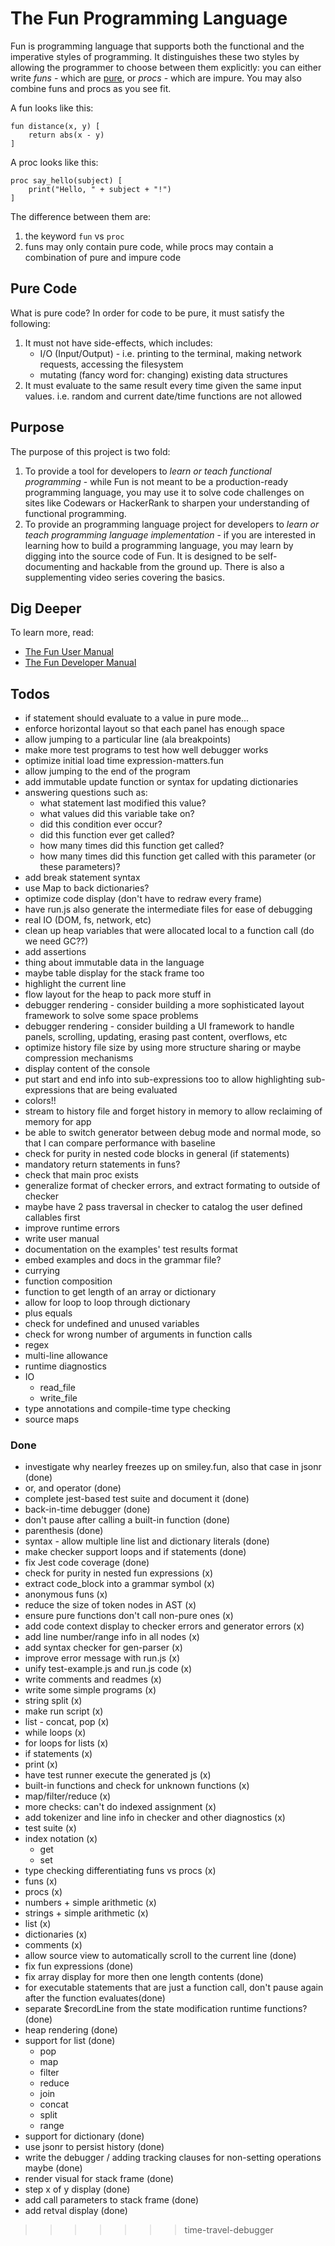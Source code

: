 # The Fun Programming Language

Fun is programming language that supports both the functional and the
imperative styles of programming. It distinguishes these two styles
by allowing the programmer to choose between them explicitly: you can
either write *funs* - which are [pure](https://en.wikipedia.org/wiki/Pure_function),
or *procs* - which are impure. You may also combine
funs and procs as you see fit.

A fun looks like this:

```
fun distance(x, y) [
    return abs(x - y)
]
```

A proc looks like this:

```
proc say_hello(subject) [
    print("Hello, " + subject + "!")
]
```

The difference between them are:

1. the keyword `fun` vs `proc`
2. funs may only contain pure code, while procs may contain
a combination of pure and impure code

## Pure Code

What is pure code? In order for code to be pure, it must
satisfy the following:

1. It must not have side-effects, which includes:
    * I/O (Input/Output) - i.e. printing to the terminal, making network requests, accessing the filesystem
    * mutating (fancy word for: changing) existing data structures
2. It must evaluate to the same result every time given the same input values. i.e. random and current date/time functions are not allowed

## Purpose

The purpose of this project is two fold:

1. To provide a tool for developers to *learn or teach functional programming* - while Fun is not meant to be a production-ready programming language, you may use it
to solve code challenges on sites like Codewars or HackerRank to sharpen your understanding of functional programming.
2. To provide an programming language project for developers to *learn or teach programming language implementation* - if you are interested in learning how
to build a programming language, you may learn by digging
into the source code of Fun. It is designed to be self-documenting and hackable from the ground up. There
is also a supplementing video series covering the basics.

## Dig Deeper

To learn more, read:

* [The Fun User Manual](USER_MANUAL.md)
* [The Fun Developer Manual](CONTRIBUTING.md)

## Todos

* if statement should evaluate to a value in pure mode...
* enforce horizontal layout so that each panel has enough space
* allow jumping to a particular line (ala breakpoints)
* make more test programs to test how well debugger works
* optimize initial load time expression-matters.fun
* allow jumping to the end of the program
* add immutable update function or syntax for updating dictionaries
* answering questions such as:
   * what statement last modified this value?
   * what values did this variable take on?
   * did this condition ever occur?
   * did this function ever get called?
   * how many times did this function get called?
   * how many times did this function get called with this parameter (or these parameters)?
* add break statement syntax
* use Map to back dictionaries?
* optimize code display (don't have to redraw every frame)
* have run.js also generate the intermediate files for ease of debugging
* real IO (DOM, fs, network, etc)
* clean up heap variables that were allocated local to a function call (do we need GC??)
* add assertions
* thing about immutable data in the language
* maybe table display for the stack frame too
* highlight the current line
* flow layout for the heap to pack more stuff in
* debugger rendering - consider building a more sophisticated layout framework to solve some space problems
* debugger rendering - consider building a UI framework to handle panels, scrolling, updating, erasing past content, overflows, etc
* optimize history file size by using more structure sharing or maybe compression mechanisms
* display content of the console
* put start and end info into sub-expressions too to allow highlighting sub-expressions that are
being evaluated
* colors!!
* stream to history file and forget history in memory to allow reclaiming of memory for app
* be able to switch generator between debug mode and normal mode, so that I can compare
performance with baseline
* check for purity in nested code blocks in general (if statements)
* mandatory return statements in funs?
* check that main proc exists
* generalize format of checker errors, and extract formating to outside of checker
* maybe have 2 pass traversal in checker to catalog the user defined callables first
* improve runtime errors
* write user manual
* documentation on the examples' test results format
* embed examples and docs in the grammar file?
* currying
* function composition
* function to get length of an array or dictionary
* allow for loop to loop through dictionary
* plus equals
* check for undefined and unused variables
* check for wrong number of arguments in function calls
* regex
* multi-line allowance
* runtime diagnostics
* IO
    * read_file
    * write_file
* type annotations and compile-time type checking
* source maps

### Done

* investigate why nearley freezes up on smiley.fun, also that case in jsonr (done)
* or, and operator (done)
* complete jest-based test suite and document it (done)
* back-in-time debugger (done)
* don't pause after calling a built-in function (done)
* parenthesis (done)
* syntax - allow multiple line list and dictionary literals (done)
* make checker support loops and if statements (done)
* fix Jest code coverage (done)
* check for purity in nested fun expressions (x)
* extract code_block into a grammar symbol (x)
* anonymous funs (x)
* reduce the size of token nodes in AST (x)
* ensure pure functions don't call non-pure ones (x)
* add code context display to checker errors and generator errors (x)
* add line number/range info in all nodes (x)
* add syntax checker for gen-parser (x)
* improve error message with run.js (x)
* unify test-example.js and run.js code (x)
* write comments and readmes (x)
* write some simple programs (x)
* string split (x)
* make run script (x)
* list - concat, pop (x)
* while loops (x)
* for loops for lists (x)
* if statements (x)
* print (x)
* have test runner execute the generated js (x)
* built-in functions and check for unknown functions (x)
* map/filter/reduce (x)
* more checks: can't do indexed assignment (x)
* add tokenizer and line info in checker and other diagnostics (x)
* test suite (x)
* index notation (x)
    * get
    * set
* type checking differentiating funs vs procs (x)
* funs (x)
* procs (x)
* numbers + simple arithmetic (x)
* strings + simple arithmetic (x)
* list (x)
* dictionaries (x)
* comments (x)
* allow source view to automatically scroll to the current line (done)
* fix fun expressions (done)
* fix array display for more then one length contents (done)
* for executable statements that are just a function call, don't pause again after the function evaluates(done)
* separate $recordLine from the state modification runtime functions? (done)
* heap rendering (done)
* support for list (done)
    * pop
    * map
    * filter
    * reduce
    * join
    * concat
    * split
    * range
* support for dictionary (done)
* use jsonr to persist history (done)
* write the debugger / adding tracking clauses for non-setting operations maybe (done)
* render visual for stack frame (done)
* step x of y display (done)
* add call parameters to stack frame (done)
* add retval display (done)
>>>>>>> time-travel-debugger
